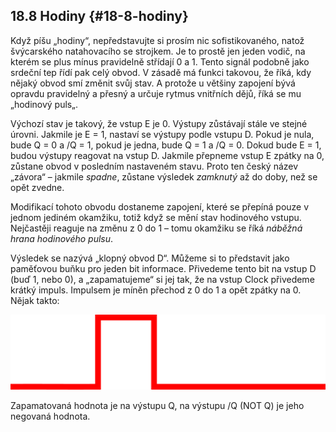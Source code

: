 ## 18.8 Hodiny {#18-8-hodiny}

Když píšu „hodiny“, nepředstavujte si prosím nic sofistikovaného, natož švýcarského natahovacího se strojkem. Je to prostě jen jeden vodič, na kterém se plus mínus pravidelně střídají 0 a 1\. Tento signál podobně jako srdeční tep řídí pak celý obvod. V zásadě má funkci takovou, že říká, kdy nějaký obvod smí změnit svůj stav. A protože u většiny zapojení bývá opravdu pravidelný a přesný a určuje rytmus vnitřních dějů, říká se mu „hodinový puls„.

Výchozí stav je takový, že vstup E je 0\. Výstupy zůstávají stále ve stejné úrovni. Jakmile je E = 1, nastaví se výstupy podle vstupu D. Pokud je nula, bude Q = 0 a /Q = 1, pokud je jedna, bude Q = 1 a /Q = 0\. Dokud bude E = 1, budou výstupy reagovat na vstup D. Jakmile přepneme vstup E zpátky na 0, zůstane obvod v posledním nastaveném stavu. Proto ten český název „závora“ – jakmile _spadne_, zůstane výsledek _zamknutý_ až do doby, než se opět zvedne.

Modifikací tohoto obvodu dostaneme zapojení, které se přepíná pouze v jednom jediném okamžiku, totiž když se mění stav hodinového vstupu. Nejčastěji reaguje na změnu z 0 do 1 – tomu okamžiku se říká _náběžná hrana hodinového pulsu_.

Výsledek se nazývá „klopný obvod D“. Můžeme si to představit jako paměťovou buňku pro jeden bit informace. Přivedeme tento bit na vstup D (buď 1, nebo 0), a „zapamatujeme“ si jej tak, že na vstup Clock přivedeme krátký impuls. Impulsem je míněn přechod z 0 do 1 a opět zpátky na  0\. Nějak takto:

![223-2.png](../images/000092.png)

Zapamatovaná hodnota je na výstupu Q, na výstupu /Q (NOT Q) je jeho negovaná hodnota.
